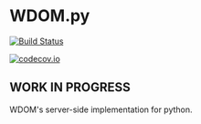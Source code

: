 WDOM.py
=======

[![Build Status](https://travis-ci.org/miyakogi/wdom_py.svg?branch=master)](https://travis-ci.org/miyakogi/wdom_py)

[![codecov.io](https://codecov.io/github/miyakogi/wdom_py/coverage.svg?branch=master)](https://codecov.io/github/miyakogi/wdom_py?branch=master)

WORK IN PROGRESS
----------------

WDOM's server-side implementation for python.
